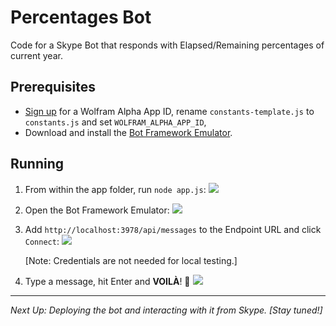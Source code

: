 # Percentages Bot
Code for a Skype Bot that responds with Elapsed/Remaining percentages of current year.

## Prerequisites

* [Sign up](https://products.wolframalpha.com/api/) for a Wolfram Alpha App ID, rename `constants-template.js` to `constants.js` and set `WOLFRAM_ALPHA_APP_ID`,
* Download and install the [Bot Framework Emulator](https://docs.microsoft.com/en-us/bot-framework/debug-bots-emulator).

## Running

1. From within the app folder, run `node app.js`:
    ![](https://i.imgur.com/8icu0Ac.png)

2. Open the Bot Framework Emulator:
    ![](https://i.imgur.com/jH8uTIs.png)
    
3. Add `http://localhost:3978/api/messages` to the Endpoint URL and click `Connect`:
    ![](https://i.imgur.com/nJWS795.png)
    
    [Note: Credentials are not needed for local testing.]
    
4. Type a message, hit Enter and **VOILÀ**! 🙌
    ![](https://i.imgur.com/kUi4mHR.png)
    
---
*Next Up: Deploying the bot and interacting with it from Skype. [Stay tuned!]*
